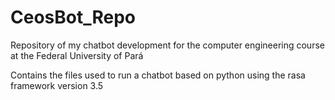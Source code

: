 # CeosBot_Repo
Repository of my chatbot development for the computer engineering course at the Federal University of Pará

Contains the files used to run a chatbot based on python using the rasa framework version 3.5
